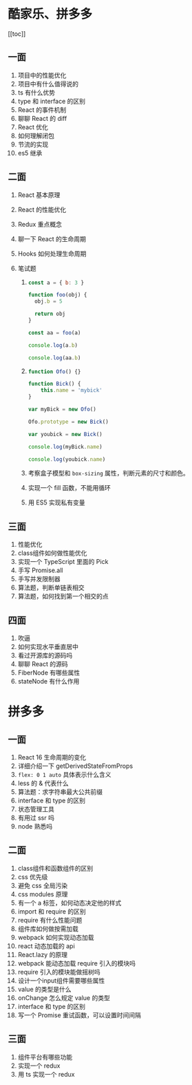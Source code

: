 # 酷家乐、拼多多
[[toc]]
## 一面

1.  项目中的性能优化
2.  项目中有什么值得说的
3.  ts 有什么优势
4.  type 和 interface 的区别
5.  React 的事件机制
6.  聊聊 React 的 diff
7.  React 优化
8.  如何理解闭包
9.  节流的实现
10.  es5 继承

## 二面

1.  React 基本原理

2.  React 的性能优化

3.  Redux 重点概念

4.  聊一下 React 的生命周期

5.  Hooks 如何处理生命周期

6.  笔试题

    1.  ```js
        const a = { b: 3 }
        
        function foo(obj) {
          obj.b = 5
        
          return obj
        }
        
        const aa = foo(a)
        
        console.log(a.b)
        
        console.log(aa.b)
        
        ```

    2.  ```js
        function Ofo() {}
        
        function Bick() {
        	this.name = 'mybick'
        }
        
        var myBick = new Ofo()
        
        Ofo.prototype = new Bick()
        
        var youbick = new Bick()
        
        console.log(myBick.name)
        
        console.log(youbick.name)
        
        ```

    3.  考察盒子模型和 `box-sizing` 属性，判断元素的尺寸和颜色。

    4.  实现一个 fill 函数，不能用循环

    5.  用 ES5 实现私有变量

## 三面

1.  性能优化
2.  class组件如何做性能优化
3.  实现一个 TypeScript 里面的 Pick
4.  手写 Promise.all
5.  手写并发限制器
6.  算法题，判断单链表相交
7.  算法题，如何找到第一个相交的点

## 四面

1.  吹逼
2.  如何实现水平垂直居中
3.  看过开源库的源码吗
4.  聊聊 React 的源码
5.  FiberNode 有哪些属性
6.  stateNode 有什么作用



# 拼多多

## 一面

1.  React 16 生命周期的变化
2.  详细介绍一下 getDerivedStateFromProps
3.  `flex: 0 1 auto` 具体表示什么含义
4.  less 的 & 代表什么
5.  算法题：求字符串最大公共前缀
6.  interface 和 type 的区别
7.  状态管理工具
8.  有用过 ssr 吗
9.  node 熟悉吗

## 二面

1.  class组件和函数组件的区别
2.  css 优先级
3.  避免 css 全局污染
4.  css modules 原理
5.  有一个 a 标签，如何动态决定他的样式
6.  import 和 require 的区别
7.  require 有什么性能问题
8.  组件库如何做按需加载
9.  webpack 如何实现动态加载
10.  react 动态加载的 api
11.  React.lazy 的原理
12.  webpack 能动态加载 require 引入的模块吗
13.  require 引入的模块能做摇树吗
14.  设计一个input组件需要哪些属性
15.  value 的类型是什么
16.  onChange 怎么规定 value 的类型
17.  interface 和 type 的区别
18.  写一个 Promise 重试函数，可以设置时间间隔

## 三面

1.  组件平台有哪些功能
2.  实现一个 redux
3.  用 ts 实现一个 redux

